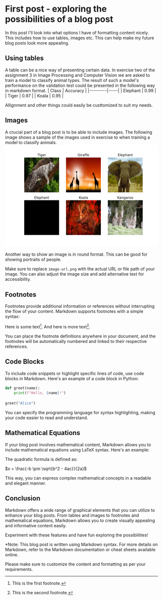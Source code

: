 # First post - exploring the possibilities of a blog post


In this post I'll look into what options I have of formatting content nicely. This includes how to use tables, images etc. This can help make my future blog posts look more appealing.

## Using tables

A table can be a nice way of presenting certain data. In exercise two of the assignment 3 in Image Processing and Computer Vision we are asked to train a model to classify animal types. The result of such a model's performance on the validation test could be presented in the following way in markdown format.
| Class    | Accuracy |
|---------|-----|
| Elephant    | 0.99  |
| Tiger    | 0.97  |
| Koala | 0.95  |

Allignment and other things could easily be custtomized to suit my needs.

## Images

A crucial part of a blog post is to be able to include images. The following image shows a sample of the images used in exercise to when training a model to classify animals.
![A batch of the data used in exercise 2](/images/batch.png)

Another way to show an image is in round format. This can be good for showing portraits of people. 



Make sure to replace `image-url.png` with the actual URL or file path of your image. You can also adjust the image size and add alternative text for accessibility.

## Footnotes

Footnotes provide additional information or references without interrupting the flow of your content. Markdown supports footnotes with a simple syntax:

Here is some text[^1]. And here is more text[^2].

[^1]: This is the first footnote.
[^2]: This is the second footnote.

You can place the footnote definitions anywhere in your document, and the footnotes will be automatically numbered and linked to their respective references.

## Code Blocks

To include code snippets or highlight specific lines of code, use code blocks in Markdown. Here's an example of a code block in Python:

```python
def greet(name):
    print(f"Hello, {name}!")

greet("Alice")
```

You can specify the programming language for syntax highlighting, making your code easier to read and understand.

## Mathematical Equations

If your blog post involves mathematical content, Markdown allows you to include mathematical equations using LaTeX syntax. Here's an example:

The quadratic formula is defined as:

$x = \frac{-b \pm \sqrt{b^2 - 4ac}}{2a}$

This way, you can express complex mathematical concepts in a readable and elegant manner.


## Conclusion

Markdown offers a wide range of graphical elements that you can utilize to enhance your blog posts. From tables and images to footnotes and mathematical equations, Markdown allows you to create visually appealing and informative content easily.

Experiment with these features and have fun exploring the possibilities!

*Note: This blog post is written using Markdown syntax. For more details on Markdown, refer to the Markdown documentation or cheat sheets available online.

Please make sure to customize the content and formatting as per your requirements.
